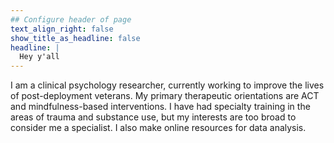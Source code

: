 ```yaml
---
## Configure header of page
text_align_right: false
show_title_as_headline: false
headline: |
  Hey y'all
---
```


<!-- this is a subheadline -->
I am a clinical psychology researcher, currently working to improve the lives of post-deployment veterans. My primary therapeutic orientations are ACT and mindfulness-based interventions. I have had specialty training in the areas of trauma and substance use, but my interests are too broad to consider me a specialist. I also make online resources for data analysis.
